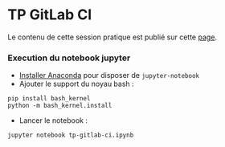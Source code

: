 # TP GitLab CI

Le contenu de cette session pratique est publié sur cette [page](https://boileau.pages.math.unistra.fr/tp-gitlab-ci/).

### Execution du notebook jupyter

- [Installer Anaconda](https://www.anaconda.com/download) pour disposer de `jupyter-notebook`
- Ajouter le support du noyau bash :

``` 
pip install bash_kernel
python -m bash_kernel.install
```

- Lancer le notebook :

```
jupyter notebook tp-gitlab-ci.ipynb
```